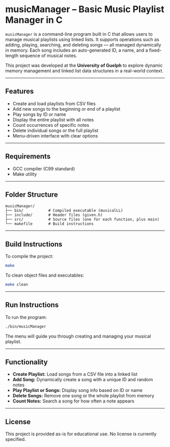 
# musicManager – Basic Music Playlist Manager in C

`musicManager` is a command-line program built in C that allows users to manage musical playlists using linked lists. It supports operations such as adding, playing, searching, and deleting songs — all managed dynamically in memory. Each song includes an auto-generated ID, a name, and a fixed-length sequence of musical notes.

This project was developed at the **University of Guelph** to explore dynamic memory management and linked list data structures in a real-world context.

---

## Features

- Create and load playlists from CSV files
- Add new songs to the beginning or end of a playlist
- Play songs by ID or name
- Display the entire playlist with all notes
- Count occurrences of specific notes
- Delete individual songs or the full playlist
- Menu-driven interface with clear options

---

## Requirements

- GCC compiler (C99 standard)
- Make utility

---

## Folder Structure

```
musicManager/
├── bin/           # Compiled executable (musicalLL)
├── include/       # Header files (given.h)
├── src/           # Source files (one for each function, plus main)
└── makefile       # Build instructions
```

---

## Build Instructions

To compile the project:

```bash
make
```

To clean object files and executables:

```bash
make clean
```

---

## Run Instructions

To run the program:

```bash
./bin/musicManager
```

The menu will guide you through creating and managing your musical playlist.

---

## Functionality

- **Create Playlist:** Load songs from a CSV file into a linked list
- **Add Song:** Dynamically create a song with a unique ID and random notes
- **Play Playlist or Songs:** Display song info based on ID or name
- **Delete Songs:** Remove one song or the whole playlist from memory
- **Count Notes:** Search a song for how often a note appears

---

## License

This project is provided as-is for educational use. No license is currently specified.
